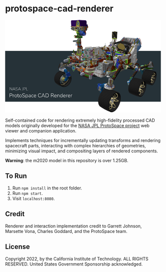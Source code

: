 # protospace-cad-renderer

![protospace-cad-renderer](./images/banner.png)

Self-contained code for rendering extremely high-fidelity processed CAD models originally developed for the [NASA JPL ProtoSpace project](https://www.youtube.com/watch?v=dD0FoH8M1EM) web viewer and companion application.

Implements techniques for incrementally updating transforms and rendering spacecraft parts, interacting with complex hierarchies of geometries, minimizing visual impact, and compositing layers of rendered components.

**Warning**: the m2020 model in this repository is over 1.25GB.

## To Run

1. Run `npm install` in the root folder.
1. Run `npm start`.
1. Visit `localhost:8080`.

## Credit

Renderer and interaction implementation credit to Garrett Johnson, Marsette Vona, Charles Goddard, and the ProtoSpace team.

## License

Copyright 2022, by the California Institute of Technology. ALL RIGHTS RESERVED. United States Government Sponsorship acknowledged.
